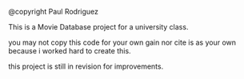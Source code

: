 @copyright Paul Rodriguez

This is a Movie Database project for a university class.

you may not copy this code for your own gain nor cite is as your own because i worked hard to create this. 

this project is still in revision for improvements.
